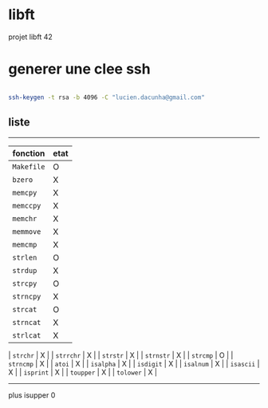 # libft
projet libft 42

# generer une clee ssh
```sh

ssh-keygen -t rsa -b 4096 -C "lucien.dacunha@gmail.com"
```
## liste
*******************************************************
| fonction  | etat |
| ------------- | ------------- |
| `Makefile`|  O  |
| `bzero`   |  X  |
| `memcpy`  |  X  |
| `memccpy` |  X  | 
| `memchr`  |  X  | 
| `memmove` |  X  | 
| `memcmp`  |  X  |
| `strlen`  |  O  |
| `strdup`  |  X  |
| `strcpy`  |  O  |
| `strncpy` |  X  |
| `strcat`  |  O  |
| `strncat` |  X  |
| `strlcat` |  X  |

| `strchr`  |  X  |
| `strrchr` |  X  |
| `strstr`  |  X  |
| `strnstr` |  X  |
| `strcmp`  |  O  |
| `strncmp` |  X  |
| `atoi`    |  X  |
| `isalpha` |  X  |
| `isdigit` |  X  |
| `isalnum` |  X  |
| `isascii` |  X  |
| `isprint` |  X  |
| `toupper` |  X  |
| `tolower` |  X  | 

*********************************************************

plus 
isupper     0